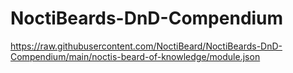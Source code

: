 # NoctiBeards-DnD-Compendium
https://raw.githubusercontent.com/NoctiBeard/NoctiBeards-DnD-Compendium/main/noctis-beard-of-knowledge/module.json
